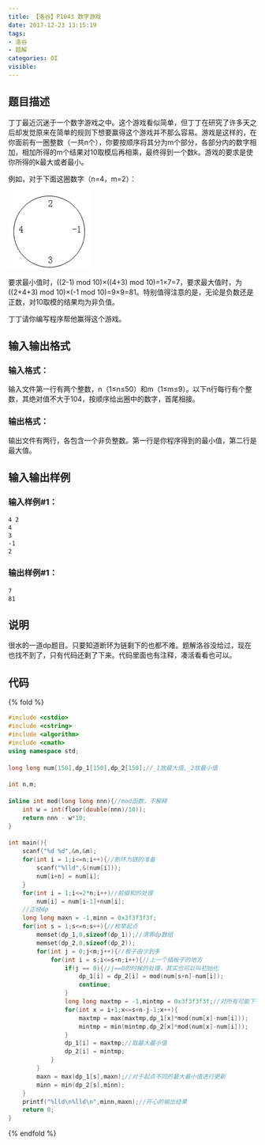 ```yaml
---
title: 【洛谷】P1043 数字游戏
date: 2017-12-23 13:15:19
tags:
- 洛谷
- 题解
categories: OI
visible:
---
```


## 题目描述
丁丁最近沉迷于一个数字游戏之中。<!-- more -->这个游戏看似简单，但丁丁在研究了许多天之后却发觉原来在简单的规则下想要赢得这个游戏并不那么容易。游戏是这样的，在你面前有一圈整数（一共n个），你要按顺序将其分为m个部分，各部分内的数字相加，相加所得的m个结果对10取模后再相乘，最终得到一个数k。游戏的要求是使你所得的k最大或者最小。

例如，对于下面这圈数字（n=4，m=2）：

<img src = "/images/p1043_1.png" />

要求最小值时，((2-1) mod 10)×((4+3) mod 10)=1×7=7，要求最大值时，为((2+4+3) mod 10)×(-1 mod 10)=9×9=81。特别值得注意的是，无论是负数还是正数，对10取模的结果均为非负值。

丁丁请你编写程序帮他赢得这个游戏。


## 输入输出格式
### 输入格式：
输入文件第一行有两个整数，n（1≤n≤50）和m（1≤m≤9）。以下n行每行有个整数，其绝对值不大于104，按顺序给出圈中的数字，首尾相接。

### 输出格式：
输出文件有两行，各包含一个非负整数。第一行是你程序得到的最小值，第二行是最大值。


## 输入输出样例
### 输入样例#1：
```
4 2
4
3
-1
2
```

### 输出样例#1：
```
7
81
```


## 说明
很水的一道dp题目。只要知道断环为链剩下的也都不难。题解洛谷没给过，现在也找不到了，只有代码还剩了下来。代码里面也有注释，凑活看看也可以。


## 代码

{% fold  %}

```cpp
#include <cstdio>
#include <cstring>
#include <algorithm>
#include <cmath>
using namespace std;

long long num[150],dp_1[150],dp_2[150];//_1放最大值,_2放最小值

int n,m;

inline int mod(long long nnn){//mod函数，不解释
    int w = int(floor(double(nnn)/10));
    return nnn - w*10;
}

int main(){
    scanf("%d %d",&n,&m);
    for(int i = 1;i<=n;i++){//断环为链的准备
        scanf("%lld",&(num[i]));
        num[i+n] = num[i];
    }
    for(int i = 1;i<=2*n;i++)//前缀和的处理
        num[i] = num[i-1]+num[i];
    //正经dp
    long long maxn = -1,minn = 0x3f3f3f3f;
    for(int s = 1;s<=n;s++){//枚举起点
        memset(dp_1,0,sizeof(dp_1));//清零dp数组
        memset(dp_2,0,sizeof(dp_2));
        for(int j = 0;j<m;j++){//板子由少到多
            for(int i = s;i<=s+n;i++){//上一个插板子的地方
                if(j == 0){//j==0的时候的处理，其实也可以叫初始化
                    dp_1[i] = dp_2[i] = mod(num[s+n]-num[i]);
                    continue;
                }
                long long maxtmp = -1,mintmp = 0x3f3f3f3f;//对所有可能下一状态的遍历，并取最大或最小值
                for(int x = i+1;x<=s+n-j-1;x++){
                    maxtmp = max(maxtmp,dp_1[x]*mod(num[x]-num[i]));
                    mintmp = min(mintmp,dp_2[x]*mod(num[x]-num[i]));
                }
                dp_1[i] = maxtmp;//取最大最小值
                dp_2[i] = mintmp;
            }
        }
        maxn = max(dp_1[s],maxn);//对于起点不同的最大最小值进行更新
        minn = min(dp_2[s],minn);
    }
    printf("%lld\n%lld\n",minn,maxn);//开心的输出结果
    return 0;
}
```
{% endfold %}

